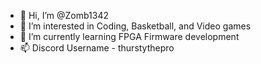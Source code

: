 - 👋 Hi, I’m @Zomb1342
- 👀 I’m interested in Coding, Basketball, and Video games
- 🌱 I’m currently learning FPGA Firmware development
- 📫 Discord Username - thurstythepro
